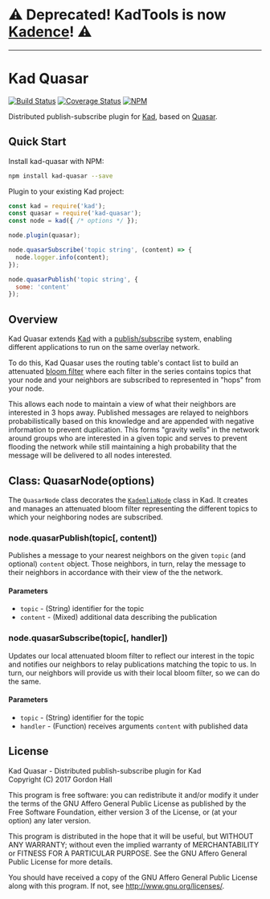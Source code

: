 # :warning: Deprecated! KadTools is now [Kadence](https://github.com/kadence)! :warning:

---


Kad Quasar
==========

[![Build Status](https://img.shields.io/travis/kadtools/kad-quasar.svg?style=flat-square)](https://travis-ci.org/kadtools/kad-quasar)
[![Coverage Status](https://img.shields.io/coveralls/kadtools/kad-quasar.svg?style=flat-square)](https://coveralls.io/r/kadtools/kad-quasar)
[![NPM](https://img.shields.io/npm/v/kad-quasar.svg?style=flat-square)](https://www.npmjs.com/package/kad-quasar)

Distributed publish-subscribe plugin for [Kad](https://github.com/kadtools/kad),
based on [Quasar](http://research.microsoft.com/en-us/um/people/saikat/pub/iptps08-quasar.pdf).

Quick Start
-----------

Install kad-quasar with NPM:

```bash
npm install kad-quasar --save
```

Plugin to your existing Kad project:

```js
const kad = require('kad');
const quasar = require('kad-quasar');
const node = kad({ /* options */ });

node.plugin(quasar);

node.quasarSubscribe('topic string', (content) => {
  node.logger.info(content);
});

node.quasarPublish('topic string', {
  some: 'content'
});
```

Overview
--------

Kad Quasar extends [Kad](https://github.com/kadtools/kad) with a [publish/subscribe](https://en.wikipedia.org/wiki/Publish%E2%80%93subscribe_pattern)
system, enabling different applications to run on the same overlay network.

To do this, Kad Quasar uses the routing table's contact list to build an
attenuated [bloom filter](https://en.wikipedia.org/wiki/Bloom_filter) where each
filter in the series contains topics that your node and your neighbors are
subscribed to represented in "hops" from your node.

This allows each node to maintain a view of what their neighbors are interested
in 3 hops away. Published messages are relayed to neighbors probabilistically
based on this knowledge and are appended with negative information to prevent
duplication. This forms "gravity wells" in the network around groups who are
interested in a given topic and serves to prevent flooding the network while
still maintaining a high probability that the message will be delivered to all
nodes interested.

Class: QuasarNode(options)
--------------------------

The `QuasarNode` class decorates the 
[`KademliaNode`](https://kadtools.github.io/KademliaNode.html) class in Kad. 
It creates and manages an attenuated bloom filter representing the different 
topics to which your neighboring nodes are subscribed.

### node.quasarPublish(topic[, content])

Publishes a message to your nearest neighbors on the given `topic` (and
optional) `content` object. Those neighbors, in turn, relay the message to
their neighbors in accordance with their view of the the network.

#### Parameters

* `topic` - (String) identifier for the topic
* `content` - (Mixed) additional data describing the publication

### node.quasarSubscribe(topic[, handler])

Updates our local attenuated bloom filter to reflect our interest in the topic
and notifies our neighbors to relay publications matching the topic to us. In
turn, our neighbors will provide us with their local bloom filter, so we can do
the same.

#### Parameters

* `topic` - (String) identifier for the topic
* `handler` - (Function) receives arguments `content` with published data

License
-------

Kad Quasar - Distributed publish-subscribe plugin for Kad  
Copyright (C) 2017 Gordon Hall

This program is free software: you can redistribute it and/or modify
it under the terms of the GNU Affero General Public License as published by
the Free Software Foundation, either version 3 of the License, or
(at your option) any later version.

This program is distributed in the hope that it will be useful,
but WITHOUT ANY WARRANTY; without even the implied warranty of
MERCHANTABILITY or FITNESS FOR A PARTICULAR PURPOSE.  See the
GNU Affero General Public License for more details.

You should have received a copy of the GNU Affero General Public License
along with this program.  If not, see http://www.gnu.org/licenses/.

